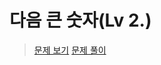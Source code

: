 # 다음 큰 숫자(Lv 2.)
> [문제 보기](https://school.programmers.co.kr/learn/courses/30/lessons/12911)
> [문제 풀이](https://moxie2ks.notion.site/Programmers-12911-1c5a2b63c0ca4b5d920128c598e3bbfe)
